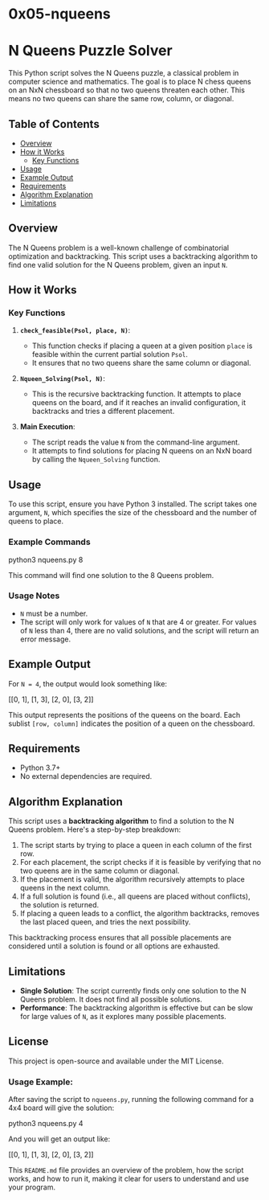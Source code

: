 
# 0x05-nqueens

[](https://github.com/alaahamed1/alx-interview/blob/main/0x05-nqueens/README.md#0x05-nqueens)

# N Queens Puzzle Solver

[](https://github.com/alaahamed1/alx-interview/blob/main/0x05-nqueens/README.md#n-queens-puzzle-solver)

This Python script solves the N Queens puzzle, a classical problem in computer science and mathematics. The goal is to place N chess queens on an NxN chessboard so that no two queens threaten each other. This means no two queens can share the same row, column, or diagonal.

## Table of Contents

-   [Overview](https://github.com/alaahamed1/alx-interview/blob/main/0x05-nqueens/README.md#overview)
-   [How it Works](https://github.com/alaahamed1/alx-interview/blob/main/0x05-nqueens/README.md#how-it-works)
    -   [Key Functions](https://github.com/alaahamed1/alx-interview/blob/main/0x05-nqueens/README.md#key-functions)
-   [Usage](https://github.com/alaahamed1/alx-interview/blob/main/0x05-nqueens/README.md#usage)
-   [Example Output](https://github.com/alaahamed1/alx-interview/blob/main/0x05-nqueens/README.md#example-output)
-   [Requirements](https://github.com/alaahamed1/alx-interview/blob/main/0x05-nqueens/README.md#requirements)
-   [Algorithm Explanation](https://github.com/alaahamed1/alx-interview/blob/main/0x05-nqueens/README.md#algorithm-explanation)
-   [Limitations](https://github.com/alaahamed1/alx-interview/blob/main/0x05-nqueens/README.md#limitations)

## Overview

[](https://github.com/alaahamed1/alx-interview/blob/main/0x05-nqueens/README.md#overview)

The N Queens problem is a well-known challenge of combinatorial optimization and backtracking. This script uses a backtracking algorithm to find one valid solution for the N Queens problem, given an input  `N`.

## How it Works

[](https://github.com/alaahamed1/alx-interview/blob/main/0x05-nqueens/README.md#how-it-works)

### Key Functions

[](https://github.com/alaahamed1/alx-interview/blob/main/0x05-nqueens/README.md#key-functions)

1.  **`check_feasible(Psol, place, N)`**:
    
    -   This function checks if placing a queen at a given position  `place`  is feasible within the current partial solution  `Psol`.
    -   It ensures that no two queens share the same column or diagonal.
2.  **`Nqueen_Solving(Psol, N)`**:
    
    -   This is the recursive backtracking function. It attempts to place queens on the board, and if it reaches an invalid configuration, it backtracks and tries a different placement.
3.  **Main Execution**:
    
    -   The script reads the value  `N`  from the command-line argument.
    -   It attempts to find solutions for placing N queens on an NxN board by calling the  `Nqueen_Solving`  function.

## Usage

[](https://github.com/alaahamed1/alx-interview/blob/main/0x05-nqueens/README.md#usage)

To use this script, ensure you have Python 3 installed. The script takes one argument,  `N`, which specifies the size of the chessboard and the number of queens to place.

### Example Commands

[](https://github.com/alaahamed1/alx-interview/blob/main/0x05-nqueens/README.md#example-commands)

python3 nqueens.py 8

This command will find one solution to the 8 Queens problem.

### Usage Notes

[](https://github.com/alaahamed1/alx-interview/blob/main/0x05-nqueens/README.md#usage-notes)

-   `N`  must be a number.
-   The script will only work for values of  `N`  that are 4 or greater. For values of  `N`  less than 4, there are no valid solutions, and the script will return an error message.

## Example Output

[](https://github.com/alaahamed1/alx-interview/blob/main/0x05-nqueens/README.md#example-output)

For  `N = 4`, the output would look something like:

[[0, 1], [1, 3], [2, 0], [3, 2]]

This output represents the positions of the queens on the board. Each sublist  `[row, column]`  indicates the position of a queen on the chessboard.

## Requirements

[](https://github.com/alaahamed1/alx-interview/blob/main/0x05-nqueens/README.md#requirements)

-   Python 3.7+
-   No external dependencies are required.

## Algorithm Explanation

[](https://github.com/alaahamed1/alx-interview/blob/main/0x05-nqueens/README.md#algorithm-explanation)

This script uses a  **backtracking algorithm**  to find a solution to the N Queens problem. Here's a step-by-step breakdown:

1.  The script starts by trying to place a queen in each column of the first row.
2.  For each placement, the script checks if it is feasible by verifying that no two queens are in the same column or diagonal.
3.  If the placement is valid, the algorithm recursively attempts to place queens in the next column.
4.  If a full solution is found (i.e., all queens are placed without conflicts), the solution is returned.
5.  If placing a queen leads to a conflict, the algorithm backtracks, removes the last placed queen, and tries the next possibility.

This backtracking process ensures that all possible placements are considered until a solution is found or all options are exhausted.

## Limitations

[](https://github.com/alaahamed1/alx-interview/blob/main/0x05-nqueens/README.md#limitations)

-   **Single Solution**: The script currently finds only one solution to the N Queens problem. It does not find all possible solutions.
-   **Performance**: The backtracking algorithm is effective but can be slow for large values of  `N`, as it explores many possible placements.

## License

[](https://github.com/alaahamed1/alx-interview/blob/main/0x05-nqueens/README.md#license)

This project is open-source and available under the MIT License.

### Usage Example:

[](https://github.com/alaahamed1/alx-interview/blob/main/0x05-nqueens/README.md#usage-example)

After saving the script to  `nqueens.py`, running the following command for a 4x4 board will give the solution:

python3 nqueens.py 4

And you will get an output like:

[[0, 1], [1, 3], [2, 0], [3, 2]]

This  `README.md`  file provides an overview of the problem, how the script works, and how to run it, making it clear for users to understand and use your program.
